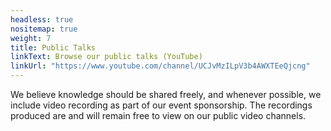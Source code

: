 ```yaml
---
headless: true
nositemap: true
weight: 7
title: Public Talks
linkText: Browse our public talks (YouTube)
linkUrl: "https://www.youtube.com/channel/UCJvMzILpV3b4AWXTEeQjcng"
---
```

We believe knowledge should be shared freely, and whenever possible, we include video recording as part of our event sponsorship. The recordings produced are and will remain free to view on our public video channels.
